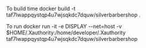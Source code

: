 To build
time docker build -t taf7lwappqystqp4u7wjsqkdc7dquw/silverbarbershop .

To run
docker run -it -e DISPLAY --net=host -v $HOME/.Xauthority:/home/developer/.Xauthority taf7lwappqystqp4u7wjsqkdc7dquw/silverbarbershop